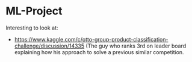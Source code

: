 # ML-Project
Interesting to look at:
- https://www.kaggle.com/c/otto-group-product-classification-challenge/discussion/14335 (The guy who ranks 3rd on leader board explaining how his approach to solve a previous similar competition.
